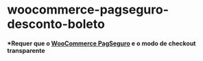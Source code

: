 # woocommerce-pagseguro-desconto-boleto

#### *Requer que o [WooCommerce PagSeguro](https://github.com/claudiosanches/woocommerce-pagseguro) e o modo de checkout transparente
